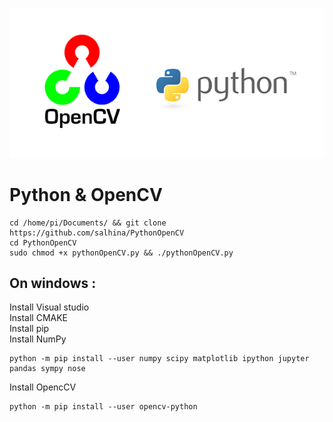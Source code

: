 ![Image description](https://github.com/salhina/PythonOpenCV/blob/master/pythonOpenCV.png)
# Python & OpenCV
```
cd /home/pi/Documents/ && git clone https://github.com/salhina/PythonOpenCV
cd PythonOpenCV 
sudo chmod +x pythonOpenCV.py && ./pythonOpenCV.py 
```

## On windows : 
Install Visual studio </br>
Install CMAKE </br>
Install pip </br>
Install NumPy 
```
python -m pip install --user numpy scipy matplotlib ipython jupyter pandas sympy nose
```
Install OpencCV
```
python -m pip install --user opencv-python
```
